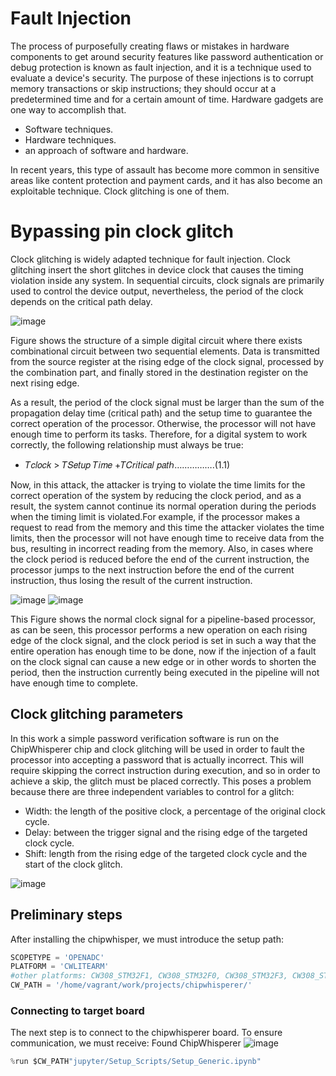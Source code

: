 # Fault Injection
The process of purposefully creating flaws or mistakes in hardware components to get around security features like password authentication or debug protection is known as 
fault injection, and it is a technique used to evaluate a device's security. The purpose of these injections is to corrupt memory transactions or skip instructions; they 
should occur at a predetermined time and for a certain amount of time. Hardware gadgets are one way to accomplish that.
- Software techniques.
- Hardware techniques.
- an approach of software and hardware.

In recent years, this type of assault has become more common in sensitive areas like content protection and payment cards, and it has also become an exploitable technique.
Clock glitching is one of them.

# Bypassing pin clock glitch

Clock glitching is widely adapted technique for fault injection. Clock glitching insert the short glitches in device clock that causes the timing violation inside any system. 
In sequential circuits, clock signals are primarily used to control the device output, nevertheless, the period of the clock depends on the critical path delay.

![image](https://github.com/Ahsan728/Clock_glitching/assets/34878134/27079f85-28f6-4a23-99b1-b9f57de81afd)

Figure shows the structure of a simple digital circuit where there exists combinational circuit between two sequential elements. Data is transmitted from the source register 
at the rising edge of the clock signal, processed by the combination part, and finally stored in the destination register on the next rising edge.

As a result, the period of the clock signal must be larger than the sum of the propagation delay time (critical path) and the setup time to guarantee the correct operation 
of the processor. Otherwise, the processor will not have enough time to perform its tasks. Therefore, for a digital system to work correctly, the following relationship must 
always be true:
- 𝑇𝑐𝑙𝑜𝑐𝑘 > 𝑇𝑆𝑒𝑡𝑢𝑝 𝑇𝑖𝑚𝑒 +𝑇𝐶𝑟𝑖𝑡𝑖𝑐𝑎𝑙 𝑝𝑎𝑡ℎ…………….(1.1)

Now, in this attack, the attacker is trying to violate the time limits for the correct operation of the system by reducing the clock period, and as a result, the system cannot continue its normal operation during the periods when the timing limit is violated.For example, if the processor makes a request to read from the memory and this time the attacker violates the time limits, then the processor will not have enough time to receive data from the bus, resulting in incorrect reading from the memory. Also, in cases where the clock period is reduced before the end of the current instruction, the processor jumps to the next instruction before the end of the current instruction, thus losing the result of the current instruction.

![image](https://github.com/Ahsan728/Clock_glitching/assets/34878134/15dca8c6-6267-4b50-bdab-4166c016d416) ![image](https://github.com/Ahsan728/Clock_glitching/assets/34878134/a491ca42-e448-4715-abbf-aefab4841b5f)

This Figure shows the normal clock signal for a pipeline-based processor, as can be seen, this processor performs a new operation on each rising edge of the clock signal, and the clock period is set in such a way that the entire operation has enough time to be done, now if the injection of a fault on the clock signal can cause a new edge or in other words to shorten the period, then the instruction currently being executed in the pipeline will not have enough time to complete.

## Clock glitching parameters
In this work a simple password verification software is run on the ChipWhisperer chip and clock glitching will be used in order to fault the processor into accepting a password that is actually incorrect. This will require skipping the correct instruction during execution, and so in order to achieve a skip, the glitch must be placed correctly. This poses a problem because there are three independent variables to control for a glitch:

- Width: the length of the positive clock, a percentage of the original clock cycle.
- Delay: between the trigger signal and the rising edge of the targeted clock cycle.
- Shift: length from the rising edge of the targeted clock cycle and the start of the clock glitch.

![image](https://github.com/Ahsan728/Clock_glitching/assets/34878134/fc31bac6-40a8-437b-bb76-585c84875140)

## Preliminary steps
After installing the chipwhisper, we must introduce the setup path:
```python
SCOPETYPE = 'OPENADC'
PLATFORM = 'CWLITEARM'
#other platforms: CW308_STM32F1, CW308_STM32F0, CW308_STM32F3, CW308_STM32F4 or CWNANO
CW_PATH = '/home/vagrant/work/projects/chipwhisperer/'
```
### Connecting to target board
The next step is to connect to the chipwhisperer board. To ensure communication, we must receive: Found ChipWhisperer
![image](https://github.com/Ahsan728/Clock_glitching/assets/34878134/1c074339-8317-4e1c-9dfa-0dd00f7141fe)
```python
%run $CW_PATH"jupyter/Setup_Scripts/Setup_Generic.ipynb"
```

